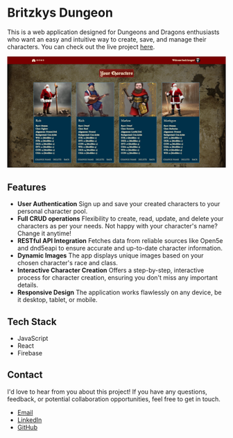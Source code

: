 # Britzkys Dungeon  

This is a web application designed for Dungeons and Dragons enthusiasts who want an easy and intuitive way to create, save, and manage their characters. You can check out the live project [here](https://gilded-squirrel-0bbe73.netlify.app).

![Portfolio Screenshot](public/images/expandedCharacters.PNG)

## Features

- **User Authentication**  Sign up and save your created characters to your personal character pool.
- **Full CRUD operations** Flexibility to create, read, update, and delete your characters as per your needs. Not happy with your character's name? Change it anytime!
- **RESTful API Integration** Fetches data from reliable sources like Open5e and dnd5eapi to ensure accurate and up-to-date character information. 
- **Dynamic Images** The app displays unique images based on your chosen character's race and class.
- **Interactive Character Creation** Offers a step-by-step, interactive process for character creation, ensuring you don't miss any important details.
- **Responsive Design** The application works flawlessly on any device, be it desktop, tablet, or mobile.

## Tech Stack
- JavaScript
- React
- Firebase

## Contact

I'd love to hear from you about this project! If you have any questions, feedback, or potential collaboration opportunities, feel free to get in touch.

- [Email](mailto:johnclapper89@gmail.com)
- [LinkedIn](https://www.linkedin.com/in/john-clapper-476069192)
- [GitHub](https://github.com/britzky)

